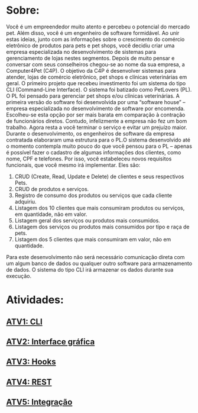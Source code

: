 # Sobre:
Você é um empreendedor muito atento e percebeu o potencial do mercado pet. Além disso, você é um engenheiro de software formidável. Ao unir estas ideias, junto com as informações sobre o crescimento do comércio eletrônico de produtos para pets e pet shops, você decidiu criar uma empresa especializada no desenvolvimento de sistemas para gerenciamento de lojas nestes segmentos. Depois de muito pensar e conversar com seus conselheiros chegou-se ao nome da sua empresa, a Computer4Pet (C4P). O objetivo da C4P é desenvolver sistemas para atender, lojas de comércio eletrônico, pet shops e clínicas veterinárias em geral. O primeiro projeto que recebeu investimento foi um sistema do tipo CLI (Command-Line Interface). O sistema foi batizado como PetLovers (PL). O PL foi pensado para gerenciar pet shops e/ou clínicas veterinárias. A primeira versão do software foi desenvolvida por uma “software house” – empresa especializada no desenvolvimento de software por encomenda. Escolheu-se esta opção por ser mais barata em comparação à contração de funcionários diretos. Contudo, infelizmente a empresa não fez um bom trabalho. Agora resta a você terminar o serviço e evitar um prejuízo maior. Durante o desenvolvimento, os engenheiros de software da empresa contratada elaboraram uma estrutura para o PL.O sistema desenvolvido até o momento contempla muito pouco do que você pensou para o PL – apenas é possível fazer o cadastro de algumas informações dos clientes, como nome, CPF e telefones. Por isso, você estabeleceu novos requisitos funcionais, que você mesmo irá implementar. Eles são: 
1. CRUD (Create, Read, Update e Delete) de clientes e seus respectivos Pets. 
2. CRUD de produtos e serviços. 
3. Registro de consumo dos produtos ou serviços que cada cliente adquiriu. 
4. Listagem dos 10 clientes que mais consumiram produtos ou serviços, em quantidade, não em valor. 
5. Listagem geral dos serviços ou produtos mais consumidos. 
6. Listagem dos serviços ou produtos mais consumidos por tipo e raça de pets. 
7. Listagem dos 5 clientes que mais consumiram em valor, não em quantidade.

Para este desenvolvimento não será necessário comunicação direta com um algum banco de dados ou qualquer outro software para armazenamento de dados. O sistema do tipo CLI irá armazenar os dados durante sua execução.

# Atividades:
## <a href='https://github.com/GaSiqueira/Atividades-TP-2023/tree/Atv1'>**ATV1: CLI**</a>
## <a href='https://github.com/GaSiqueira/Atividades-TP-2023/tree/Atv2'>**ATV2: Interface gráfica**</a>
## <a href='https://github.com/GaSiqueira/Atividades-TP-2023/tree/Atv3'>**ATV3: Hooks**</a>
## <a href='https://github.com/GaSiqueira/Atividades-TP-2023/tree/Atv4'>**ATV4: REST**</a>
## <a href='https://github.com/GaSiqueira/Atividades-TP-2023/tree/Atv5'>**ATV5: Integração**</a>
